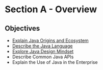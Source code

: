 # Section A - Overview

## Objectives

- [Explain Java Origins and Ecosystem](NoteA.md)
- [Describe the Java Language](NoteB.md)
- [Explore Java Design Mindset](NoteC.md)
- Describe Common Java APIs
- Explain the Use of Java in the Enterprise

